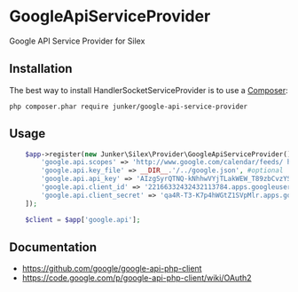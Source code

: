 # GoogleApiServiceProvider

Google API Service Provider for Silex

## Installation
The best way to install HandlerSocketServiceProvider is to use a [Composer](https://getcomposer.org/download):

    php composer.phar require junker/google-api-service-provider
 
## Usage

```php
	$app->register(new Junker\Silex\Provider\GoogleApiServiceProvider(), [
		'google.api.scopes' => 'http://www.google.com/calendar/feeds/ https://www.googleapis.com/auth/androidpublisher', #required
		'google.api.key_file' => __DIR__.'/../google.json', #optional
		'google.api.api_key' => 'AIzgSyrQTNQ-kNhhwVYjTLakWEW_T89zbCvzYS8', #optional
		'google.api.client_id' => '22166332432432113784.apps.googleusercontent.com', #optional
		'google.api.client_secret' => 'qa4R-T3-K7p4hWGtZ1SVpMlr.apps.googleusercontent.com', #optional
	]);

	$client = $app['google.api'];
```

## Documentation
* https://github.com/google/google-api-php-client
* https://code.google.com/p/google-api-php-client/wiki/OAuth2
